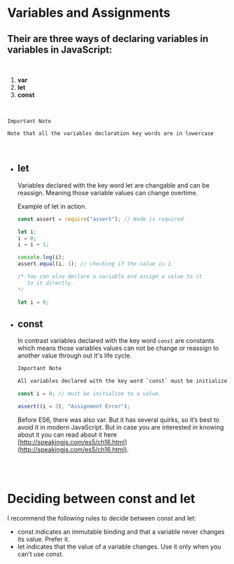 # Variables and Assignments

## Their are three ways of declaring variables in variables in JavaScript:

<br>

1. **var**
1. **let**
1. **const**

<br>

```
Important Note

Note that all the variables declaration key words are in lowercase

```

  <br>

- ## **let**

  Variables declared with the key word let are changable and can be reassign. Meaning those variable values can change overtime.

  Example of let in action.

  ```js
  const assert = require("assert"); // Node is required

  let i;
  i = 0;
  i = i + 1;

  console.log(i);
  assert.equal(i, 1); // checking if the value is 1

  /* You can also declare a variable and assign a value to it
     to it directly.
  */

  let i = 0;
  ```

- ## **const**

  In contrast variables declared with the key word `const` are constants which means those variables values can not be change or reassign to another value through out it's life cycle.

  ```txt
  Important Note

  All variables declared with the key word `const` must be initialize before hand.
  ```

  ```js
  const i = 0; // must be initialize to a value.

  assert((i = 3), "Assignment Error");
  ```

  Before ES6, there was also var. But it has several quirks, so it’s best to avoid it in modern JavaScript. But in case you are interested in knowing about it you can read about it here [http://speakingjs.com/es5/ch16.html](http://speakingjs.com/es5/ch16.html).

<br>
<br>

# Deciding between **const** and **let**

I recommend the following rules to decide between const and let:

- const indicates an immutable binding and that a variable never changes its value.
  Prefer it.
- let indicates that the value of a variable changes. Use it only when you can’t use
  const.
